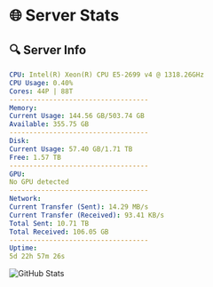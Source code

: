 # 🌐 Server Stats
## 🔍 Server Info
```yaml
CPU: Intel(R) Xeon(R) CPU E5-2699 v4 @ 1318.26GHz
CPU Usage: 0.40%
Cores: 44P | 88T
-----------------------------------
Memory:
Current Usage: 144.56 GB/503.74 GB
Available: 355.75 GB
-----------------------------------
Disk:
Current Usage: 57.40 GB/1.71 TB
Free: 1.57 TB
-----------------------------------
GPU:
No GPU detected
-----------------------------------
Network:
Current Transfer (Sent): 14.29 MB/s
Current Transfer (Received): 93.41 KB/s
Total Sent: 10.71 TB
Total Received: 106.05 GB
-----------------------------------
Uptime:
5d 22h 57m 26s
```
![GitHub Stats](https://img.shields.io/badge/Updated-2025-03-13_20:20:15-blue)